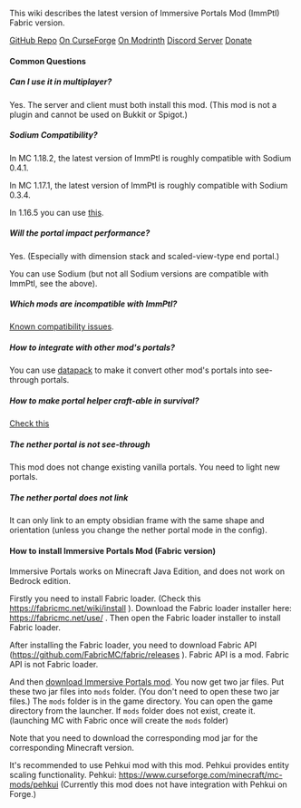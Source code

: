 
This wiki describes the latest version of Immersive Portals Mod (ImmPtl) Fabric version.

[GitHub Repo](https://github.com/qouteall/ImmersivePortalsMod)     [On CurseForge](https://www.curseforge.com/minecraft/mc-mods/immersive-portals-mod)      [On Modrinth](https://modrinth.com/mod/immersiveportals)     [Discord Server](https://discord.gg/BZxgURK)     [Donate](https://www.patreon.com/qouteall)

#### Common Questions

##### Can I use it in multiplayer?

Yes. The server and client must both install this mod. (This mod is not a plugin and cannot be used on Bukkit or Spigot.)

##### Sodium Compatibility?

In MC 1.18.2, the latest version of ImmPtl is roughly compatible with Sodium 0.4.1.

In MC 1.17.1, the latest version of ImmPtl is roughly compatible with Sodium 0.3.4.

In 1.16.5 you can use [this](https://github.com/qouteall/sodium-fabric/releases).

##### Will the portal impact performance?

Yes. (Especially with dimension stack and scaled-view-type end portal.)

You can use Sodium (but not all Sodium versions are compatible with ImmPtl, see the above).

##### Which mods are incompatible with ImmPtl?

[Known compatibility issues](https://github.com/qouteall/ImmersivePortalsMod/issues?q=is%3Aissue+is%3Aopen+label%3A%22Mod+Compatibility%22).

##### How to integrate with other mod's portals?

You can use [datapack](https://github.com/qouteall/ImmersivePortalsMod/wiki/Datapack-Based-Custom-Portal-Generation#convert_vanilla_nether_portaljson-convent-vanilla-nether-portals-into-see-through-portals-if-the-shapes-are-compatible) to make it convert other mod's portals into see-through portals.

##### How to make portal helper craft-able in survival?

[Check this](https://github.com/qouteall/ImmersivePortalsMod/wiki/Portal-Customization#how-to-use-similar-functionality-in-survival-mode)

##### The nether portal is not see-through

This mod does not change existing vanilla portals. You need to light new portals.

##### The nether portal does not link

It can only link to an empty obsidian frame with the same shape and orientation (unless you change the nether portal mode in  the config).

#### How to install Immersive Portals Mod (Fabric version)

Immersive Portals works on Minecraft Java Edition, and does not work on Bedrock edition.

Firstly you need to install Fabric loader. (Check this https://fabricmc.net/wiki/install ). Download the Fabric loader installer here: https://fabricmc.net/use/ . Then open the Fabric loader installer to install Fabric loader.

After installing the Fabric loader, you need to download Fabric API (https://github.com/FabricMC/fabric/releases ). Fabric API is a mod. Fabric API is not Fabric loader.

And then [download Immersive Portals mod](https://qouteall.fun/immptl). You now get two jar files. Put these two jar files into `mods` folder. (You don't need to open these two jar files.) The `mods` folder is in the game directory. You can open the game directory from the launcher. If `mods` folder does not exist, create it. (launching MC with Fabric once will create the `mods` folder)

Note that you need to download the corresponding mod jar for the corresponding Minecraft version.

It's recommended to use Pehkui mod with this mod. Pehkui provides entity scaling functionality. Pehkui: https://www.curseforge.com/minecraft/mc-mods/pehkui (Currently this mod does not have integration with Pehkui on Forge.)
